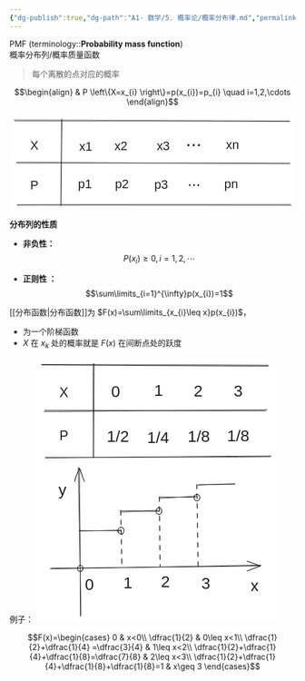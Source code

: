 ```yaml
---
{"dg-publish":true,"dg-path":"A1- 数学/5. 概率论/概率分布律.md","permalink":"/A1- 数学/5. 概率论/概率分布律/","dgPassFrontmatter":true,"noteIcon":"","created":"2024-05-21T15:20:28.412+08:00","updated":"2025-04-14T18:25:19.691+08:00"}
---
```


PMF   (terminology::**Probability mass function**)  
概率分布列/概率质量函数
>每个离散的点对应的概率

$$\begin{align}
 & P \left\{X=x_{i} \right\}=p(x_{i})=p_{i} \quad  i=1,2,\cdots
\end{align}$$

<svg xmlns="http://www.w3.org/2000/svg" version="1.1" viewBox="0 0 651.1904273054424 218.25835109083118" width="651.1904273054424" height="218.25835109083118">  <!-- svg-source:excalidraw -->    <defs>    <style class="style-fonts">      @font-face {        font-family: "Virgil";        src: url("https://excalidraw.com/Virgil.woff2");      }      @font-face {        font-family: "Cascadia";        src: url("https://excalidraw.com/Cascadia.woff2");      }      @font-face {        font-family: "Assistant";        src: url("https://excalidraw.com/Assistant-Regular.woff2");      }    </style>      </defs>  <rect x="0" y="0" width="651.1904273054424" height="218.25835109083118" fill="#ffffff"></rect><g stroke-linecap="round"><g transform="translate(10.426605924963951 13.311196283687877) rotate(0 313.1182355762029 1.232675344149584)"><path d="M-0.43 -0.69 C104.04 -0.57, 523.07 1.18, 627.41 1.71 M1.55 1.56 C105.91 1.73, 523.25 2.47, 627.08 2.86" stroke="#1e1e1e" stroke-width="1" fill="none"></path></g></g><mask></mask><g stroke-linecap="round"><g transform="translate(16.806987226759702 207.04975422225107) rotate(0 311.8740104190444 -0.18074568723091033)"><path d="M-0.36 -0.36 C103.76 -0.46, 520.51 -0.19, 624.38 -0.04 M1.65 -1.59 C105.7 -2.12, 519.83 -2.03, 623.77 -1.99" stroke="#1e1e1e" stroke-width="1" fill="none"></path></g></g><mask></mask><g stroke-linecap="round"><g transform="translate(15.4400689659019 109.71159637526353) rotate(0 311.0653955013634 0.9918527578054182)"><path d="M1 -0.83 C104.76 -0.48, 519.85 2.2, 623.28 2.83 M0.06 1.35 C103.71 1.3, 519.52 1.2, 622.93 1.14" stroke="#1e1e1e" stroke-width="1" fill="none"></path></g></g><mask></mask><g stroke-linecap="round"><g transform="translate(119.44141072501321 11.0439554542304) rotate(0 -0.9894983262966264 98.19539816542601)"><path d="M0.13 -1.04 C-0.15 31.87, -1.59 164.12, -1.95 197.21 M-1.26 1.02 C-1.68 33.62, -2.63 163.06, -2.89 195.52" stroke="#1e1e1e" stroke-width="1" fill="none"></path></g></g><mask></mask><g transform="translate(47.23012536075089 54.79045691340025) rotate(0 9.337890625 16.09999999999991)"><text x="0" y="25.760546874999996" font-family="Helvetica, Segoe UI Emoji" font-size="28px" fill="#1e1e1e" text-anchor="start" style="white-space: pre;" direction="ltr" dominant-baseline="alphabetic">X</text></g><g transform="translate(47.18298695118017 145.27455645620057) rotate(0 9.337890625 16.09999999999991)"><text x="0" y="25.760546874999996" font-family="Helvetica, Segoe UI Emoji" font-size="28px" fill="#1e1e1e" text-anchor="start" style="white-space: pre;" direction="ltr" dominant-baseline="alphabetic">P</text></g><g transform="translate(158.7091974760903 56.57052142775092) rotate(0 14.7861328125 16.09999999999991)"><text x="0" y="25.760546874999996" font-family="Helvetica, Segoe UI Emoji" font-size="28px" fill="#1e1e1e" text-anchor="start" style="white-space: pre;" direction="ltr" dominant-baseline="alphabetic">x1</text></g><g transform="translate(156.14468245885212 142.516244068991) rotate(0 15.572265625 16.09999999999991)"><text x="0" y="25.760546874999996" font-family="Helvetica, Segoe UI Emoji" font-size="28px" fill="#1e1e1e" text-anchor="start" style="white-space: pre;" direction="ltr" dominant-baseline="alphabetic">p1</text></g><g transform="translate(240.1587912561206 142.55291426997155) rotate(0 15.572265625 16.09999999999991)"><text x="0" y="25.760546874999996" font-family="Helvetica, Segoe UI Emoji" font-size="28px" fill="#1e1e1e" text-anchor="start" style="white-space: pre;" direction="ltr" dominant-baseline="alphabetic">p2</text></g><g transform="translate(329.6515436851707 143.68264985728865) rotate(0 15.572265625 16.09999999999991)"><text x="0" y="25.760546874999996" font-family="Helvetica, Segoe UI Emoji" font-size="28px" fill="#1e1e1e" text-anchor="start" style="white-space: pre;" direction="ltr" dominant-baseline="alphabetic">p3</text></g><g transform="translate(239.03911545249264 56.15924372049949) rotate(0 14.7861328125 16.09999999999991)"><text x="0" y="25.760546874999996" font-family="Helvetica, Segoe UI Emoji" font-size="28px" fill="#1e1e1e" text-anchor="start" style="white-space: pre;" direction="ltr" dominant-baseline="alphabetic">x2</text></g><g transform="translate(335.25008314906006 55.46552834564818) rotate(0 14.7861328125 16.09999999999991)"><text x="0" y="25.760546874999996" font-family="Helvetica, Segoe UI Emoji" font-size="28px" fill="#1e1e1e" text-anchor="start" style="white-space: pre;" direction="ltr" dominant-baseline="alphabetic">x3</text></g><g transform="translate(401.3917227475872 33.3780097182057) rotate(0 17.923404311204536 24.729467975248326)"><text x="0" y="39.567988755912765" font-family="Helvetica, Segoe UI Emoji" font-size="43.0077703917362px" fill="#1e1e1e" text-anchor="start" style="white-space: pre;" direction="ltr" dominant-baseline="alphabetic">...</text></g><g transform="translate(405.5821887589958 130.8932302985363) rotate(0 14.55563821296846 20.082858300634598)"><text x="0" y="32.133255443321815" font-family="Helvetica, Segoe UI Emoji" font-size="34.926710088060226px" fill="#1e1e1e" text-anchor="start" style="white-space: pre;" direction="ltr" dominant-baseline="alphabetic">...</text></g><g transform="translate(492.9897761147463 53.4268304371717) rotate(0 14.7861328125 16.09999999999991)"><text x="0" y="25.760546874999996" font-family="Helvetica, Segoe UI Emoji" font-size="28px" fill="#1e1e1e" text-anchor="start" style="white-space: pre;" direction="ltr" dominant-baseline="alphabetic">xn</text></g><g transform="translate(489.16438855450144 141.82806457466359) rotate(0 15.572265625 16.09999999999991)"><text x="0" y="25.760546874999996" font-family="Helvetica, Segoe UI Emoji" font-size="28px" fill="#1e1e1e" text-anchor="start" style="white-space: pre;" direction="ltr" dominant-baseline="alphabetic">pn</text></g></svg>

**分布列的性质**
- **非负性：**
$$P(x_{i})\geq 0,i=1,2,\cdots$$

- **正则性 ：**
$$\sum\limits_{i=1}^{\infty}p(x_{i})=1$$


[[分布函数\|分布函数]]为 $F(x)=\sum\limits_{x_{i}\leq x}p(x_{i})$，
- 为一个阶梯函数
- $X$ 在 $x_{k}$ 处的概率就是 $F(x)$ 在间断点处的跃度

例子：
<svg xmlns="http://www.w3.org/2000/svg" version="1.1" viewBox="0 0 424.7525350546463 465.8749177631353" width="424.7525350546463" height="465.8749177631353">  <!-- svg-source:excalidraw -->    <defs>    <style class="style-fonts">      @font-face {        font-family: "Virgil";        src: url("https://excalidraw.com/Virgil.woff2");      }      @font-face {        font-family: "Cascadia";        src: url("https://excalidraw.com/Cascadia.woff2");      }      @font-face {        font-family: "Assistant";        src: url("https://excalidraw.com/Assistant-Regular.woff2");      }    </style>      </defs>  <rect x="0" y="0" width="424.7525350546463" height="465.8749177631353" fill="#ffffff"></rect><g stroke-linecap="round"><g transform="translate(11.153494500806552 12.367022899876702) rotate(0 198.96812931203306 0.6700848455764117)"><path d="M0.2 0.19 C66.79 0.6, 332.64 2.17, 399.03 2.25 M-1.15 -0.75 C65.42 -0.65, 332.12 0.21, 398.66 0.6" stroke="#1e1e1e" stroke-width="1" fill="none"></path></g></g><mask></mask><g stroke-linecap="round"><g transform="translate(16.869547523727725 175.24804443501034) rotate(0 198.65233343486568 -0.8073718670038943)"><path d="M1.09 0.91 C67.37 0.49, 332.02 -1.94, 397.88 -2.3 M0.21 0.34 C66.36 0.05, 330.84 -0.5, 397.24 -1.12" stroke="#1e1e1e" stroke-width="1" fill="none"></path></g></g><mask></mask><g stroke-linecap="round"><g transform="translate(15.359024327602686 93.23223614464314) rotate(0 195.60835220721998 -0.0778437921976547)"><path d="M0.58 -0.68 C65.42 -0.8, 324.88 0.21, 390.16 0.22 M-0.58 1.57 C64.53 1.01, 326.88 -1.52, 392.32 -1.7" stroke="#1e1e1e" stroke-width="1" fill="none"></path></g></g><mask></mask><g stroke-linecap="round"><g transform="translate(102.60026680277078 10.465154100814743) rotate(0 -0.8300379779057465 82.37094249358665)"><path d="M-1.06 0.38 C-1.25 27.88, -0.48 137.02, -0.61 164.29 M0.59 -0.47 C0.28 27.26, -0.46 138.03, -1.01 165.6" stroke="#1e1e1e" stroke-width="1" fill="none"></path></g></g><mask></mask><g transform="translate(42.026026611727715 47.161787785401884) rotate(0 7.833064135933171 13.505441180783237)"><text x="0" y="21.609164633858395" font-family="Helvetica, Segoe UI Emoji" font-size="23.487723792666383px" fill="#1e1e1e" text-anchor="start" style="white-space: pre;" direction="ltr" dominant-baseline="alphabetic">X</text></g><g transform="translate(41.986484685155474 123.06412841716701) rotate(0 7.833064135933171 13.505441180783237)"><text x="0" y="21.609164633858395" font-family="Helvetica, Segoe UI Emoji" font-size="23.487723792666383px" fill="#1e1e1e" text-anchor="start" style="white-space: pre;" direction="ltr" dominant-baseline="alphabetic">P</text></g><g transform="translate(133.23654692329077 43.29841937290166) rotate(0 15.5654296875 16.09999999999991)"><text x="0" y="25.760546874999996" font-family="Helvetica, Segoe UI Emoji" font-size="28px" fill="#1e1e1e" text-anchor="start" style="white-space: pre;" direction="ltr" dominant-baseline="alphabetic">0  </text></g><g transform="translate(209.03891669165338 40.95463387710515) rotate(0 7.7861328125 16.09999999999991)"><text x="0" y="25.760546874999996" font-family="Helvetica, Segoe UI Emoji" font-size="28px" fill="#1e1e1e" text-anchor="start" style="white-space: pre;" direction="ltr" dominant-baseline="alphabetic">1</text></g><g transform="translate(278.63960458424083 42.1338257271932) rotate(0 7.7861328125 16.09999999999991)"><text x="0" y="25.760546874999996" font-family="Helvetica, Segoe UI Emoji" font-size="28px" fill="#1e1e1e" text-anchor="start" style="white-space: pre;" direction="ltr" dominant-baseline="alphabetic">2</text></g><g transform="translate(349.2034861019939 42.5859823701544) rotate(0 7.7861328125 16.09999999999991)"><text x="0" y="25.760546874999996" font-family="Helvetica, Segoe UI Emoji" font-size="28px" fill="#1e1e1e" text-anchor="start" style="white-space: pre;" direction="ltr" dominant-baseline="alphabetic">3</text></g><g transform="translate(125.53550830580676 122.65286693400867) rotate(0 19.4619140625 16.09999999999991)"><text x="0" y="25.760546874999996" font-family="Helvetica, Segoe UI Emoji" font-size="28px" fill="#1e1e1e" text-anchor="start" style="white-space: pre;" direction="ltr" dominant-baseline="alphabetic">1/2</text></g><g transform="translate(196.43187380257703 124.09407076295383) rotate(0 19.4619140625 16.09999999999991)"><text x="0" y="25.760546874999996" font-family="Helvetica, Segoe UI Emoji" font-size="28px" fill="#1e1e1e" text-anchor="start" style="white-space: pre;" direction="ltr" dominant-baseline="alphabetic">1/4</text></g><g transform="translate(268.0706965370574 122.39081896943844) rotate(0 19.4619140625 16.09999999999991)"><text x="0" y="25.760546874999996" font-family="Helvetica, Segoe UI Emoji" font-size="28px" fill="#1e1e1e" text-anchor="start" style="white-space: pre;" direction="ltr" dominant-baseline="alphabetic">1/8</text></g><g transform="translate(337.584011117646 121.43000042315816) rotate(0 19.4619140625 16.09999999999991)"><text x="0" y="25.760546874999996" font-family="Helvetica, Segoe UI Emoji" font-size="28px" fill="#1e1e1e" text-anchor="start" style="white-space: pre;" direction="ltr" dominant-baseline="alphabetic">1/8</text></g><g stroke-linecap="round"><g transform="translate(25.861507177898176 371.42130747900364) rotate(0 185.66950575932046 -2.9934140371346984)"><path d="M-0.26 0.26 C61.54 -0.64, 309.47 -4.97, 371.37 -6.21 M1.81 -0.64 C63.4 -1.3, 309.02 -3.82, 370.44 -4.79" stroke="#1e1e1e" stroke-width="1" fill="none"></path></g><g transform="translate(25.861507177898176 371.42130747900364) rotate(0 185.66950575932046 -2.9934140371346984)"><path d="M347.06 4.05 C355.74 1.06, 363.11 -2.4, 370.44 -4.79 M347.06 4.05 C352.54 1.6, 356.33 1.07, 370.44 -4.79" stroke="#1e1e1e" stroke-width="1" fill="none"></path></g><g transform="translate(25.861507177898176 371.42130747900364) rotate(0 185.66950575932046 -2.9934140371346984)"><path d="M346.84 -13.05 C355.49 -10.05, 362.94 -7.53, 370.44 -4.79 M346.84 -13.05 C352.27 -12.06, 356.1 -9.16, 370.44 -4.79" stroke="#1e1e1e" stroke-width="1" fill="none"></path></g></g><mask></mask><g stroke-linecap="round"><g transform="translate(79.0692613208499 454.87707330075) rotate(0 -1.5245866232911567 -131.11476784639058)"><path d="M0.81 -1.06 C0.31 -44.58, -3.12 -218.63, -3.94 -262.15 M-0.22 1 C-0.27 -42.23, -1.44 -216.94, -1.7 -260.56" stroke="#1e1e1e" stroke-width="1" fill="none"></path></g><g transform="translate(79.0692613208499 454.87707330075) rotate(0 -1.5245866232911567 -131.11476784639058)"><path d="M7 -237.13 C3.48 -243.8, 3.44 -249.35, -1.7 -260.56 M7 -237.13 C3.52 -244.46, 0.82 -252.44, -1.7 -260.56" stroke="#1e1e1e" stroke-width="1" fill="none"></path></g><g transform="translate(79.0692613208499 454.87707330075) rotate(0 -1.5245866232911567 -131.11476784639058)"><path d="M-10.1 -237.02 C-9.79 -243.84, -6 -249.4, -1.7 -260.56 M-10.1 -237.02 C-8.33 -244.26, -5.78 -252.27, -1.7 -260.56" stroke="#1e1e1e" stroke-width="1" fill="none"></path></g></g><mask></mask><g stroke-linecap="round" transform="translate(73.91960610222995 365.51506266049364) rotate(0 4.858834144292871 5.466201757548561)"><path d="M4.94 -0.14 C5.86 -0.14, 7.64 0.56, 8.37 1.48 C9.09 2.4, 9.16 4.1, 9.27 5.35 C9.37 6.61, 9.53 8.08, 8.98 9.01 C8.42 9.94, 7.04 10.7, 5.93 10.96 C4.82 11.21, 3.24 11.11, 2.31 10.56 C1.38 10, 0.66 8.82, 0.34 7.63 C0.03 6.45, 0.06 4.51, 0.42 3.46 C0.78 2.41, 1.71 1.93, 2.51 1.33 C3.31 0.72, 4.57 0.11, 5.21 -0.14 C5.85 -0.4, 6.32 -0.26, 6.33 -0.19 M5.79 -0.17 C6.7 -0.32, 6.89 0.4, 7.55 1.17 C8.21 1.95, 9.49 3.29, 9.73 4.48 C9.97 5.68, 9.45 7.4, 8.99 8.32 C8.54 9.23, 8.01 9.58, 7.02 9.97 C6.03 10.36, 4.05 10.94, 3.06 10.65 C2.07 10.36, 1.55 9.24, 1.05 8.22 C0.55 7.2, 0 5.63, 0.06 4.55 C0.13 3.46, 0.72 2.54, 1.45 1.71 C2.18 0.88, 3.83 -0.08, 4.45 -0.46 C5.07 -0.84, 5.04 -0.69, 5.17 -0.58" stroke="#1e1e1e" stroke-width="1" fill="none"></path></g><g stroke-linecap="round"><g transform="translate(77.56381178176443 304.7794757142028) rotate(0 36.03644220496628 -0.2024603194915926)"><path d="M0.12 0.36 C12.17 0.28, 61.19 -0.91, 73.03 -1.1 M-1.28 -0.49 C10.64 -0.38, 60.11 -0.06, 72.59 0.07" stroke="#1e1e1e" stroke-width="1" fill="none"></path></g></g><mask></mask><g stroke-linecap="round"><g transform="translate(150.0415367593654 267.93319223127037) rotate(0 1.3915560951637502 50.24279012305146)"><path d="M0.03 1.15 C0.24 17.76, 1.67 83.27, 1.97 99.87" stroke="#1e1e1e" stroke-width="1.5" fill="none" stroke-dasharray="8 9"></path></g></g><mask></mask><g stroke-linecap="round"><g transform="translate(149.63669619169698 269.9577420453097) rotate(0 33.607025132819814 -0.20244697427233405)"><path d="M-0.35 -0.53 C11.1 -0.55, 56.55 0.45, 67.7 0.52 M1.66 1.8 C13.09 1.41, 56.38 -1.05, 67.01 -1.11" stroke="#1e1e1e" stroke-width="1" fill="none"></path></g></g><mask></mask><g stroke-linecap="round" transform="translate(145.39175202680462 298.486808736071) rotate(0 5.119968260498851 6.053195543948959)"><path d="M4.45 0.2 C5.58 -0.13, 7.1 -0.21, 8.09 0.43 C9.08 1.07, 10.09 2.8, 10.38 4.06 C10.68 5.32, 10.36 6.76, 9.86 8 C9.36 9.23, 8.35 10.79, 7.38 11.48 C6.41 12.17, 5.02 12.43, 4.04 12.14 C3.06 11.86, 2.15 10.86, 1.49 9.78 C0.83 8.7, 0.15 6.93, 0.09 5.66 C0.02 4.39, 0.36 3.1, 1.11 2.15 C1.85 1.21, 4.02 0.35, 4.55 -0.02 C5.09 -0.38, 4.33 -0.13, 4.3 -0.06 M5.51 -0.2 C6.6 -0.02, 8.32 1.5, 9.11 2.49 C9.9 3.47, 10.3 4.29, 10.25 5.68 C10.2 7.07, 9.46 9.65, 8.83 10.8 C8.2 11.96, 7.62 12.69, 6.47 12.64 C5.32 12.58, 3.07 11.19, 1.91 10.47 C0.75 9.76, -0.11 9.4, -0.48 8.34 C-0.84 7.29, -0.89 5.41, -0.27 4.14 C0.35 2.87, 2.06 1.36, 3.24 0.71 C4.41 0.06, 6.18 0.39, 6.77 0.25 C7.36 0.1, 6.79 -0.22, 6.77 -0.16" stroke="#1e1e1e" stroke-width="1" fill="none"></path></g><g stroke-linecap="round"><g transform="translate(218.74879988667476 244.21642372397582) rotate(0 0.5365248680687245 62.024174186604796)"><path d="M-0.63 1 C-0.5 21.55, 0.32 102.59, 0.73 123.07" stroke="#1e1e1e" stroke-width="1.5" fill="none" stroke-dasharray="8 9"></path></g></g><mask></mask><g stroke-linecap="round"><g transform="translate(217.80664086235043 246.28018989495604) rotate(0 32.6798302060498 -0.6376357827921311)"><path d="M0.7 -0.99 C11.43 -0.98, 53.35 -0.54, 64.27 -0.61 M-0.39 1.1 C10.7 0.82, 55.36 -2.16, 66.41 -2.39" stroke="#1e1e1e" stroke-width="1" fill="none"></path></g></g><mask></mask><g stroke-linecap="round"><g transform="translate(286.2456990489885 223.91689301509132) rotate(0 32.172702119173096 -0.5531107206531942)"><path d="M-0.41 0.35 C10.33 -0.11, 54.49 -1.99, 65.15 -2.09 M1.58 -0.51 C12.16 -0.91, 53.88 -0.79, 64.63 -1.06" stroke="#1e1e1e" stroke-width="1" fill="none"></path></g></g><mask></mask><g stroke-linecap="round"><g transform="translate(284.3204442492531 224.26970319537259) rotate(0 0.6729400368188863 72.66340646975868)"><path d="M-0.1 -1.09 C0.11 23.4, 1.83 122.26, 2.14 146.51" stroke="#1e1e1e" stroke-width="1.5" fill="none" stroke-dasharray="8 9"></path></g></g><mask></mask><g stroke-linecap="round" transform="translate(212.28278755986915 263.8491026008901) rotate(0 5.119968260498851 6.053195543948959)"><path d="M5.42 0.39 C6.52 0.31, 8.1 0.52, 8.84 1.49 C9.58 2.46, 9.82 4.78, 9.87 6.21 C9.93 7.65, 9.73 9.19, 9.17 10.09 C8.62 10.98, 7.65 11.41, 6.56 11.58 C5.47 11.76, 3.72 11.61, 2.64 11.14 C1.56 10.68, 0.4 9.96, 0.06 8.79 C-0.27 7.61, 0.2 5.44, 0.62 4.09 C1.04 2.75, 1.73 1.3, 2.58 0.7 C3.44 0.1, 5.16 0.58, 5.75 0.51 C6.34 0.43, 6.11 0.29, 6.14 0.25 M4.38 -0.18 C5.43 -0.15, 7.32 0.88, 8.26 1.64 C9.21 2.4, 9.85 3.24, 10.04 4.4 C10.23 5.55, 9.98 7.35, 9.42 8.59 C8.86 9.82, 7.54 11.16, 6.68 11.82 C5.82 12.47, 5.31 13.01, 4.26 12.53 C3.22 12.05, 1.02 10.21, 0.42 8.93 C-0.19 7.65, 0.33 6.09, 0.61 4.86 C0.9 3.64, 1.47 2.44, 2.12 1.58 C2.77 0.72, 3.97 -0.07, 4.5 -0.32 C5.03 -0.57, 5.24 -0.01, 5.31 0.06" stroke="#1e1e1e" stroke-width="1" fill="none"></path></g><g stroke-linecap="round" transform="translate(278.9402380885987 240.2956483541857) rotate(0 5.119968260498865 6.053195543948959)"><path d="M4.06 0.37 C4.99 0, 6.09 -0.15, 7.08 0.35 C8.06 0.85, 9.39 2.08, 9.95 3.37 C10.51 4.67, 10.83 6.76, 10.43 8.12 C10.04 9.48, 8.54 10.91, 7.59 11.53 C6.64 12.15, 5.69 12.02, 4.72 11.82 C3.75 11.63, 2.48 11.33, 1.77 10.36 C1.06 9.38, 0.68 7.24, 0.48 5.95 C0.27 4.66, -0.1 3.64, 0.53 2.62 C1.16 1.6, 3.68 0.19, 4.25 -0.17 C4.83 -0.53, 3.99 0.37, 3.98 0.45 M4.45 0.1 C5.43 -0.19, 7.06 -0.09, 8.09 0.65 C9.13 1.39, 10.41 3.32, 10.65 4.54 C10.89 5.77, 9.91 6.99, 9.52 8 C9.12 9.02, 9.05 10.03, 8.26 10.64 C7.47 11.24, 5.91 11.7, 4.78 11.64 C3.65 11.59, 2.25 11.26, 1.49 10.31 C0.74 9.37, 0.19 7.39, 0.26 5.98 C0.33 4.57, 1.17 2.93, 1.92 1.85 C2.66 0.76, 4.31 -0.23, 4.73 -0.54 C5.14 -0.85, 4.36 -0.2, 4.42 -0.02" stroke="#1e1e1e" stroke-width="1" fill="none"></path></g><g transform="translate(154.7872762248788 379.7749379202605) rotate(0 7.7861328125 16.09999999999991)"><text x="0" y="25.760546874999996" font-family="Helvetica, Segoe UI Emoji" font-size="28px" fill="#1e1e1e" text-anchor="start" style="white-space: pre;" direction="ltr" dominant-baseline="alphabetic">1</text></g><g transform="translate(220.89434429109227 378.6780932079423) rotate(0 7.7861328125 16.09999999999991)"><text x="0" y="25.760546874999996" font-family="Helvetica, Segoe UI Emoji" font-size="28px" fill="#1e1e1e" text-anchor="start" style="white-space: pre;" direction="ltr" dominant-baseline="alphabetic">2</text></g><g transform="translate(86.90641341199486 382.8618064657667) rotate(0 7.7861328125 16.09999999999991)"><text x="0" y="25.760546874999996" font-family="Helvetica, Segoe UI Emoji" font-size="28px" fill="#1e1e1e" text-anchor="start" style="white-space: pre;" direction="ltr" dominant-baseline="alphabetic">0</text></g><g transform="translate(292.32592024082317 380.834032412778) rotate(0 7.7861328125 16.09999999999991)"><text x="0" y="25.760546874999996" font-family="Helvetica, Segoe UI Emoji" font-size="28px" fill="#1e1e1e" text-anchor="start" style="white-space: pre;" direction="ltr" dominant-baseline="alphabetic">3</text></g><g transform="translate(378.93135855910896 384.7790994916786) rotate(0 7 16.09999999999991)"><text x="0" y="25.760546874999996" font-family="Helvetica, Segoe UI Emoji" font-size="28px" fill="#1e1e1e" text-anchor="start" style="white-space: pre;" direction="ltr" dominant-baseline="alphabetic">x</text></g><g transform="translate(40.232038009009415 215.8802982813463) rotate(0 7 16.09999999999991)"><text x="0" y="25.760546874999996" font-family="Helvetica, Segoe UI Emoji" font-size="28px" fill="#1e1e1e" text-anchor="start" style="white-space: pre;" direction="ltr" dominant-baseline="alphabetic">y</text></g></svg>


$$F(x)=\begin{cases}
0  & x<0\\ 
\dfrac{1}{2}  & 0\leq x<1\\
\dfrac{1}{2}+\dfrac{1}{4} =\dfrac{3}{4} & 1\leq x<2\\
\dfrac{1}{2}+\dfrac{1}{4}+\dfrac{1}{8}=\dfrac{7}{8}  & 2\leq x<3\\
\dfrac{1}{2}+\dfrac{1}{4}+\dfrac{1}{8}+\dfrac{1}{8}=1  & x\geq 3
\end{cases}$$

